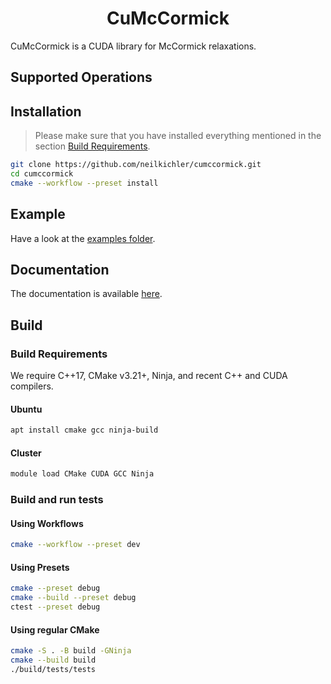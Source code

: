 <h1 align='center'>CuMcCormick</h1>

CuMcCormick is a CUDA library for McCormick relaxations.

## Supported Operations

## Installation
> Please make sure that you have installed everything mentioned in the section [Build Requirements](#build-requirements).
```bash
git clone https://github.com/neilkichler/cumccormick.git
cd cumccormick
cmake --workflow --preset install
```

## Example
Have a look at the [examples folder](https://github.com/neilkichler/cumccormick/tree/main/examples).

## Documentation
The documentation is available [here](https://neilkichler.github.io/cumccormick).

## Build

### Build Requirements
We require C++17, CMake v3.21+, Ninja, and recent C++ and CUDA compilers.

#### Ubuntu
```bash
apt install cmake gcc ninja-build
```
#### Cluster
```bash
module load CMake CUDA GCC Ninja
```

### Build and run tests
#### Using Workflows
```bash
cmake --workflow --preset dev
```
#### Using Presets
```bash
cmake --preset debug
cmake --build --preset debug
ctest --preset debug
```
#### Using regular CMake
```bash
cmake -S . -B build -GNinja
cmake --build build
./build/tests/tests
```
